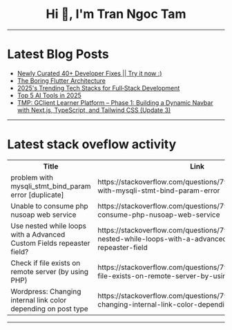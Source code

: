 <h1 align="center">Hi 👋, I'm Tran Ngoc Tam</h1>

---

# Latest Blog Posts 
<!-- BLOG-POST-LIST:START -->
- [Newly Curated 40+ Developer Fixes || Try it now :&rpar;](https://dev.to/0x2e_tech/newly-curated-40-developer-fixes-try-it-now--14fe)
- [The Boring Flutter Architecture](https://dev.to/emad_eibo/the-most-appealing-scalable-and-well-structured-architecture-for-flutter-apps-14k8)
- [2025&#39;s Trending Tech Stacks for Full‑Stack Development](https://dev.to/resource_bunk_1077cab07da/2025s-trending-tech-stacks-for-full-stack-development-442e)
- [Top 5 AI Tools in 2025](https://dev.to/vishnusatheesh/top-5-ai-tools-in-2025-i8n)
- [TMP: GClient Learner Platform – Phase 1: Building a Dynamic Navbar with Next.js, TypeScript, and Tailwind CSS &lpar;Update 3&rpar;](https://dev.to/calebmakafui/tmp-gclient-learner-platform-phase-1-building-a-dynamic-navbar-with-nextjs-typescript-and-2mde)
<!-- BLOG-POST-LIST:END -->

---

# Latest stack oveflow activity
<table>
  <tr><th>Title</th><th>Link</th></tr>
  <!-- STACKOVERFLOW:START --><tr><td>problem with mysqli_stmt_bind_param error [duplicate]</td><td>https://stackoverflow.com/questions/79442122/problem-with-mysqli-stmt-bind-param-error</td></tr><tr><td>Unable to consume php nusoap web service</td><td>https://stackoverflow.com/questions/79442101/unable-to-consume-php-nusoap-web-service</td></tr><tr><td>Use nested while loops with a Advanced Custom Fields repeaster field?</td><td>https://stackoverflow.com/questions/79442015/use-nested-while-loops-with-a-advanced-custom-fields-repeaster-field</td></tr><tr><td>Check if file exists on remote server &lpar;by using PHP&rpar;</td><td>https://stackoverflow.com/questions/79441952/check-if-file-exists-on-remote-server-by-using-php</td></tr><tr><td>Wordpress: Changing internal link color depending on post type</td><td>https://stackoverflow.com/questions/79441937/wordpress-changing-internal-link-color-depending-on-post-type</td></tr><!-- STACKOVERFLOW:END -->
</table>

---


